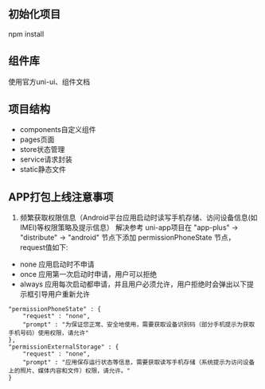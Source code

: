 ## 初始化项目
npm install
## 组件库
使用官方uni-ui、组件文档[](https://uniapp.dcloud.net.cn/component/uniui/uni-ui.html)
## 项目结构
- components自定义组件
- pages页面
- store状态管理
- service请求封装
- static静态文件
## APP打包上线注意事项
1. 频繁获取权限信息（Android平台应用启动时读写手机存储、访问设备信息(如IMEI)等权限策略及提示信息）
解决参考[](https://ask.dcloud.net.cn/article/36549)
uni-app项目在 "app-plus" -> "distribute" -> "android" 节点下添加 permissionPhoneState 节点，request值如下:
- none
应用启动时不申请
- once
应用第一次启动时申请，用户可以拒绝
- always
应用每次启动都申请，并且用户必须允许，用户拒绝时会弹出以下提示框引导用户重新允许

```
"permissionPhoneState" : {
	"request" : "none",
	"prompt" : "为保证您正常、安全地使用，需要获取设备识别码（部分手机提示为获取手机号码）使用权限，请允许"
},
"permissionExternalStorage" : {
	"request" : "none",
	"prompt" : "应用保存运行状态等信息，需要获取读写手机存储（系统提示为访问设备上的照片、媒体内容和文件）权限，请允许。"
}
```